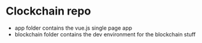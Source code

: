 # Clockchain repo

* app folder contains the vue.js single page app
* blockchain folder contains the dev environment for the blockchain stuff
